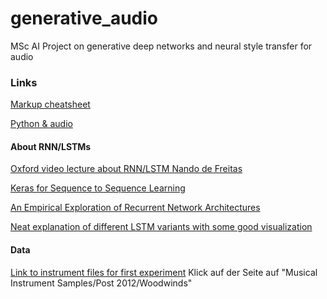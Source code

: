 # generative_audio
MSc AI Project on generative deep networks and neural style transfer for audio


### Links

[Markup cheatsheet](https://github.com/adam-p/markdown-here/wiki/Markdown-Cheatsheet#links)

[Python & audio](http://eprints.maynoothuniversity.ie/4115/1/40.pdf)

#### About RNN/LSTMs

[Oxford video lecture about RNN/LSTM Nando de Freitas](https://www.youtube.com/watch?v=56TYLaQN4N8)

[Keras for Sequence to Sequence Learning](https://bigaidream.gitbooks.io/subsets_ml_cookbook/content/dl/theano/theano_keras_sequence2sequence.html)

[An Empirical Exploration of Recurrent Network Architectures](http://jmlr.org/proceedings/papers/v37/jozefowicz15.pdf)

[Neat explanation of different LSTM variants with some good visualization](http://colah.github.io/posts/2015-08-Understanding-LSTMs/)


#### Data
[Link to instrument files for first experiment](http://theremin.music.uiowa.edu/MIS.html#)
Klick auf der Seite auf "Musical Instrument Samples/Post 2012/Woodwinds"
